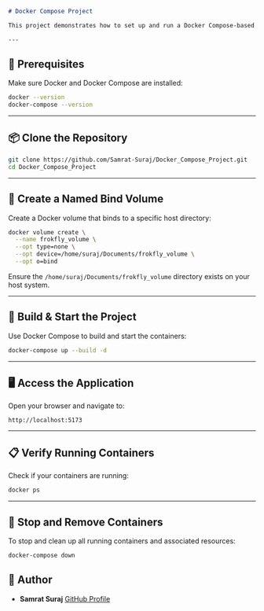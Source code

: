 


````markdown
# Docker Compose Project

This project demonstrates how to set up and run a Docker Compose-based environment with a bind-mounted volume and a custom build.

---
````

## 🐳 Prerequisites

Make sure Docker and Docker Compose are installed:

```bash
docker --version
docker-compose --version
```


---

## 📦 Clone the Repository

```bash
git clone https://github.com/Samrat-Suraj/Docker_Compose_Project.git
cd Docker_Compose_Project
```

---

## 📁 Create a Named Bind Volume

Create a Docker volume that binds to a specific host directory:

```bash
docker volume create \
  --name frokfly_volume \
  --opt type=none \
  --opt device=/home/suraj/Documents/frokfly_volume \
  --opt o=bind
```

Ensure the `/home/suraj/Documents/frokfly_volume` directory exists on your host system.

---

## 🚀 Build & Start the Project

Use Docker Compose to build and start the containers:

```bash
docker-compose up --build -d
```

---

## 🖥 Access the Application

Open your browser and navigate to:

```
http://localhost:5173
```

---

## 📋 Verify Running Containers

Check if your containers are running:

```bash
docker ps
```

---

## 🧹 Stop and Remove Containers

To stop and clean up all running containers and associated resources:

```bash
docker-compose down
```



## 👤 Author

* **Samrat Suraj**
  [GitHub Profile](https://github.com/Samrat-Suraj)

